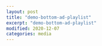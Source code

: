 ```yaml
---
layout: post
title: "demo-bottom-ad-playlist"
excerpt: "demo-bottom-ad-playlist"
modified: 2020-12-07
categories: media
---
```

<div class="apester-media" data-token="5f69c90c2c76ca8742966fd6" data-context="true" data-tags="" data-fallback="true" height="350"></div><script async src="https://static.apester.com/js/sdk/latest/apester-sdk.js"></script>
